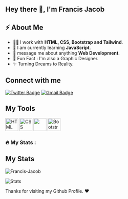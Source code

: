 
<h2>Hey there 👋, I'm Francis Jacob</h2>



<h2>⚡️ About Me</h2>

<ul>
  <li>👨‍💻 I work with <strong>HTML, CSS, Bootstrap and Tailwind</strong>.</li>
  <li>🔭 I am currently learning <strong>JavaScript</strong>.</li>
  <li>💬 message me about anything <strong>Web Development</strong>.</li>
  <li>🎉 Fun Fact : I'm also a Graphic Designer.</li>
  <li>✨ Turning Dreams to Reality.</li>
</ul>

<h2>Connect with me</h3>
<p>
  <a href="https://twitter.com/jacobxavier_/"><img src="https://img.shields.io/badge/-jacobxavier_-informational?style=plastic&amp;labelColor=informational&amp;logo=Twitter&amp;link=https://twitter.com/Dev_180Memes" alt="Twitter Badge"></a>
  <a href="mailto:mr.francisjacob@gmail.com"><img src="https://img.shields.io/badge/-Francis%20Jacob-fff?style=plastic&amp;labelColor=fff&amp;logo=Gmail&amp;link=mailto:adeoluwaagbakosi@gmail.com" alt="Gmail Badge"></a></p>


<h2> My Tools </h2>
<p align="left">
  <img src="https://cdn.jsdelivr.net/gh/devicons/devicon/icons/html5/html5-original.svg" alt="HTML" height="40" width="40" />
  <img src="https://cdn.jsdelivr.net/gh/devicons/devicon/icons/css3/css3-original.svg" alt="CSS" height="40" width="40"/>
  <img src="https://cdn.jsdelivr.net/gh/devicons/devicon/icons/tailwindcss/tailwindcss-plain.svg"  height="40" width="40"/>
  <img src="https://cdn.jsdelivr.net/gh/devicons/devicon/icons/bootstrap/bootstrap-original.svg" alt="Bootstrap" height="40" width="40"/> 
</p>


### :fire: My Stats :
<!-- <p><img align="left" src="https://github-readme-stats.vercel.app/api/top-langs?username=jacbfrancis&show_icons=true&locale=en&layout=compact" alt="Francis-jacob" /></p> -->
<h2> My Stats </h2>
<p><img align="center" src="https://github-readme-streak-stats.herokuapp.com/?user=jacbfrancis&" alt="Francis-Jacob" /></p>

<img src="https://github-readme-stats.vercel.app/api?username=Jacbfrancis&show_icons=true&hide_border=true" alt="Stats" />

<p> Thanks for visiting my Github Profile. ♥️</p>
